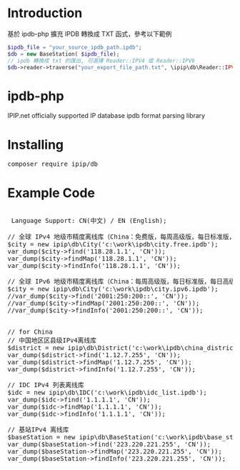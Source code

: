 # Introduction
基於 ipdb-php 擴充 IPDB 轉換成 TXT 函式，參考以下範例

```php
$ipdb_file = "your_source_ipdb_path.ipdb";
$db = new BaseStation( $ipdb_file);
// ipdb 轉換成 txt 的匯出, 可選擇 Reader::IPV4 或 Reader::IPV6
$db->reader->traverse("your_export_file_path.txt", \ipip\db\Reader::IPV4);
```


# ipdb-php
IPIP.net officially supported IP database ipdb format parsing library

# Installing
<pre>
composer require ipip/db
</pre>

# Example Code
<pre>
 
 Language Support: CN(中文) / EN (English); 

// 全球 IPv4 地级市精度离线库（China：免费版，每周高级版，每日标准版，每日高级版，每日专业版，每日旗舰版）
$city = new ipip\db\City('c:\work\ipdb\city.free.ipdb');
var_dump($city->find('118.28.1.1', 'CN'));
var_dump($city->findMap('118.28.1.1', 'CN'));
var_dump($city->findInfo('118.28.1.1', 'CN'));

// 全球 IPv6 地级市精度离线库（China：每周高级版，每日标准版，每日高级版，每日专业版，每日旗舰版）
$city = new ipip\db\City('c:\work\ipdb\city.ipv6.ipdb');
//var_dump($city->find('2001:250:200::', 'CN'));
//var_dump($city->findMap('2001:250:200::', 'CN'));
//var_dump($city->findInfo('2001:250:200::', 'CN'));


// for China
// 中国地区区县级IPv4离线库
$district = new ipip\db\District('c:\work\ipdb\china_district.ipdb');
var_dump($district->find('1.12.7.255', 'CN'));
var_dump($district->findMap('1.12.7.255', 'CN'));
var_dump($district->findInfo('1.12.7.255', 'CN'));

// IDC IPv4 列表离线库
$idc = new ipip\db\IDC('c:\work\ipdb\idc_list.ipdb');
var_dump($idc->find('1.1.1.1', 'CN'));
var_dump($idc->findMap('1.1.1.1', 'CN'));
var_dump($idc->findInfo('1.1.1.1', 'CN'));

// 基站IPv4 离线库
$baseStation = new ipip\db\BaseStation('c:\work\ipdb\base_station.ipdb');
var_dump($baseStation->find('223.220.221.255', 'CN'));
var_dump($baseStation->findMap('223.220.221.255', 'CN'));
var_dump($baseStation->findInfo('223.220.221.255', 'CN'));

</pre>